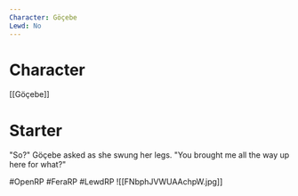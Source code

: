 ```yaml
---
Character: Göçebe
Lewd: No
---
```

# Character
[[Göçebe]]

# Starter
"So?" Göçebe asked as she swung her legs. "You brought me all the way up here for what?"

#OpenRP #FeraRP #LewdRP
![[FNbphJVWUAAchpW.jpg]]